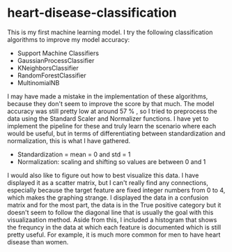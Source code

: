 # heart-disease-classification

This is my first machine learning model. I try the following classification algorithms to improve my model accuracy: 

- Support Machine Classifiers
- GaussianProcessClassifier 
- KNeighborsClassifier
- RandomForestClassifier
- MultinomialNB

I may have made a mistake in the implementation of these algorithms, because they don't seem to improve the score by that much. The model accuracy was still pretty low at around 57 % , so I tried to preprocess the data using the Standard Scaler and Normalizer functions. I have yet to implement the pipeline for these and truly learn the scenario where each would be useful, but in terms of differentiating between standardization and normalization, this is what I have gathered. 

- Standardization = mean = 0 and std = 1
- Normalization: scaling and shifting so values are between 0 and 1

I would also like to figure out how to best visualize this data. I have displayed it as a scatter matrix, but I can't really find any connections, especially because the target feature are fixed integer numbers from 0 to 4, which makes the graphing strange. I displayed the data in a confusion matrix and for the most part, the data is in the True positive category but it doesn't seem to follow the diagonal line that is usually the goal with this visualizaation method. Aside from this, I included a histogram that shows the frequncy in the data at which each feature is documented which is still pretty useful. For example, it is much more common for men to have heart disease than women. 
